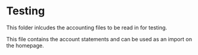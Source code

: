 # Testing

This folder inlcudes the accounting files to be read in for testing.

This file contains the account statements and can be used as an import on the homepage.